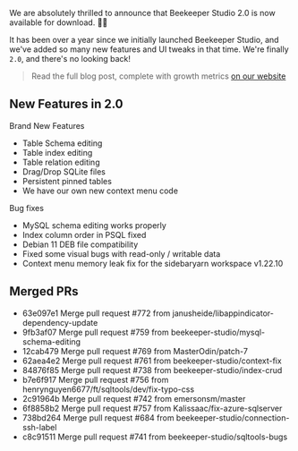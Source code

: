 

We are absolutely thrilled to announce that Beekeeper Studio 2.0 is now available for download. 🎉🎉

It has been over a year since we initially launched Beekeeper Studio, and we've added so many new features and UI tweaks in that time. We're finally `2.0`, and there's no looking back!

> Read the full blog post, complete with growth metrics [on our website](https://beekeeperstudio.io/blog/release-2.0)

## New Features in 2.0

Brand New Features
- Table Schema editing
- Table index editing
- Table relation editing
- Drag/Drop SQLite files
- Persistent pinned tables
- We have our own new context menu code

Bug fixes
- MySQL schema editing works properly
- Index column order in PSQL fixed
- Debian 11 DEB file compatibility
- Fixed some visual bugs with read-only / writable data
- Context menu memory leak fix for the sidebaryarn workspace v1.22.10


## Merged PRs
- 63e097e1 Merge pull request #772 from janusheide/libappindicator-dependency-update
- 9fb3af07 Merge pull request #759 from beekeeper-studio/mysql-schema-editing
- 12cab479 Merge pull request #769 from MasterOdin/patch-7
- 62aea4e2 Merge pull request #761 from beekeeper-studio/context-fix
- 84876f85 Merge pull request #738 from beekeeper-studio/index-crud
- b7e6f917 Merge pull request #756 from henrynguyen6677/ft/sqltools/dev/fix-typo-css
- 2c91964b Merge pull request #742 from emersonsm/master
- 6f8858b2 Merge pull request #757 from Kalissaac/fix-azure-sqlserver
- 738bd264 Merge pull request #684 from beekeeper-studio/connection-ssh-label
- c8c91511 Merge pull request #741 from beekeeper-studio/sqltools-bugs

